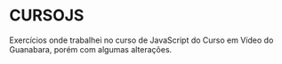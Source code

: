 # CURSOJS
Exercícios onde trabalhei no curso de JavaScript do Curso em Vídeo do Guanabara, porém com algumas alterações.
